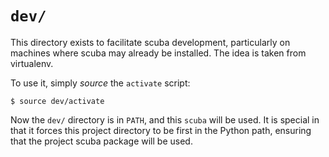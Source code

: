 # `dev/`

This directory exists to facilitate scuba development, particularly on machines
where scuba may already be installed. The idea is taken from virtualenv.

To use it, simply *source* the `activate` script:
```
$ source dev/activate
```

Now the `dev/` directory is in `PATH`, and this `scuba` will be used. It is
special in that it forces this project directory to be first in the Python
path, ensuring that the project scuba package will be used.
